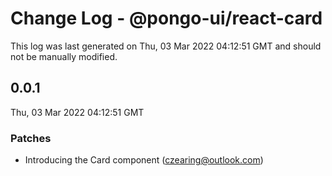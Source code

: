 # Change Log - @pongo-ui/react-card

This log was last generated on Thu, 03 Mar 2022 04:12:51 GMT and should not be manually modified.

<!-- Start content -->

## 0.0.1

Thu, 03 Mar 2022 04:12:51 GMT

### Patches

- Introducing the Card component (czearing@outlook.com)
